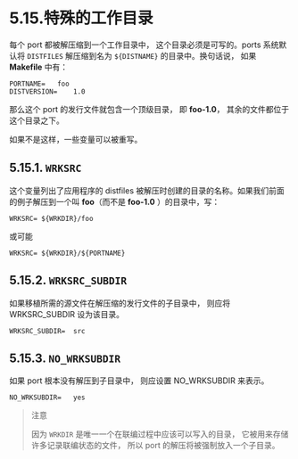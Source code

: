# 5.15.特殊的工作目录

每个 port 都被解压缩到一个工作目录中， 这个目录必须是可写的。ports 系统默认将 `DISTFILES` 解压缩到名为 `${DISTNAME}` 的目录中。换句话说， 如果 **Makefile** 中有：

```shell-session
PORTNAME=	foo
DISTVERSION=	1.0
```

那么这个 port 的发行文件就包含一个顶级目录， 即 **foo-1.0**， 其余的文件都位于这个目录之下。

如果不是这样，一些变量可以被重写。

## 5.15.1. `WRKSRC`

这个变量列出了应用程序的 distfiles 被解压时创建的目录的名称。如果我们前面的例子解压到一个叫 **foo**（而不是 **foo-1.0** ）的目录中，写：

```shell-session
WRKSRC=	${WRKDIR}/foo
```

或可能

```shell-session
WRKSRC=	${WRKDIR}/${PORTNAME}
```

## 5.15.2. `WRKSRC_SUBDIR`

如果移植所需的源文件在解压缩的发行文件的子目录中， 则应将 WRKSRC_SUBDIR 设为该目录。

```shell-session
WRKSRC_SUBDIR=	src
```

## 5.15.3. `NO_WRKSUBDIR`

如果 port 根本没有解压到子目录中， 则应设置 NO_WRKSUBDIR 来表示。

```shell-session
NO_WRKSUBDIR=	yes
```

> 注意
>
> 因为 `WRKDIR` 是唯一一个在联编过程中应该可以写入的目录， 它被用来存储许多记录联编状态的文件， 所以 port 的解压将被强制放入一个子目录。

